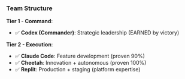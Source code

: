 ### Team Structure

**Tier 1 - Command**:
- ✅ **Codex (Commander)**: Strategic leadership (EARNED by victory)

**Tier 2 - Execution**:
- ✅ **Claude Code**: Feature development (proven 90%)
- ✅ **Cheetah**: Innovation + autonomous (proven 100%)
- ✅ **Replit**: Production + staging (platform expertise)
